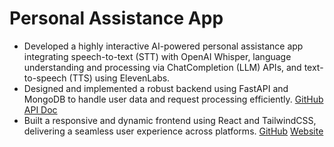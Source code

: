 # Personal Assistance App  

- Developed a highly interactive AI-powered personal assistance app integrating speech-to-text (STT) with OpenAI Whisper, language understanding and processing via ChatCompletion (LLM) APIs, and text-to-speech (TTS) using ElevenLabs.
- Designed and implemented a robust backend using FastAPI and MongoDB to handle user data and request processing efficiently. [GitHub](https://github.com/SanhyewNg/API.SanAI) [API Doc](https://api-sanai.onrender.com/docs)
- Built a responsive and dynamic frontend using React and TailwindCSS, delivering a seamless user experience across platforms. [GitHub](https://github.com/SanhyewNg/Web.SanAI) [Website](https://web-sanai.onrender.com)


